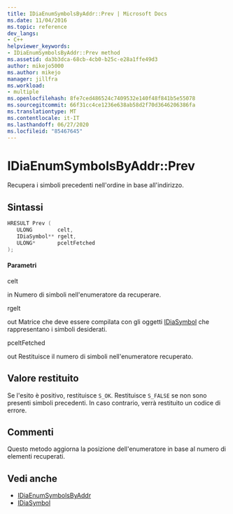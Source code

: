 ```yaml
---
title: IDiaEnumSymbolsByAddr::Prev | Microsoft Docs
ms.date: 11/04/2016
ms.topic: reference
dev_langs:
- C++
helpviewer_keywords:
- IDiaEnumSymbolsByAddr::Prev method
ms.assetid: da3b3dca-68cb-4cb0-b25c-e28a1ffe49d3
author: mikejo5000
ms.author: mikejo
manager: jillfra
ms.workload:
- multiple
ms.openlocfilehash: 8fe7ced486524c7409532e140f48f841b5e55078
ms.sourcegitcommit: 66f31cc4ce1236e638ab58d2f70d3646206386fa
ms.translationtype: MT
ms.contentlocale: it-IT
ms.lasthandoff: 06/27/2020
ms.locfileid: "85467645"
---
```

# <a name="idiaenumsymbolsbyaddrprev"></a>IDiaEnumSymbolsByAddr::Prev
Recupera i simboli precedenti nell'ordine in base all'indirizzo.

## <a name="syntax"></a>Sintassi

```C++
HRESULT Prev ( 
   ULONG        celt,
   IDiaSymbol** rgelt,
   ULONG*       pceltFetched
);
```

#### <a name="parameters"></a>Parametri
 celt

in Numero di simboli nell'enumeratore da recuperare.

 rgelt

out Matrice che deve essere compilata con gli oggetti [IDiaSymbol](../../debugger/debug-interface-access/idiasymbol.md) che rappresentano i simboli desiderati.

 pceltFetched

out Restituisce il numero di simboli nell'enumeratore recuperato.

## <a name="return-value"></a>Valore restituito
 Se l'esito è positivo, restituisce `S_OK`. Restituisce `S_FALSE` se non sono presenti simboli precedenti. In caso contrario, verrà restituito un codice di errore.

## <a name="remarks"></a>Commenti
 Questo metodo aggiorna la posizione dell'enumeratore in base al numero di elementi recuperati.

## <a name="see-also"></a>Vedi anche
- [IDiaEnumSymbolsByAddr](../../debugger/debug-interface-access/idiaenumsymbolsbyaddr.md)
- [IDiaSymbol](../../debugger/debug-interface-access/idiasymbol.md)